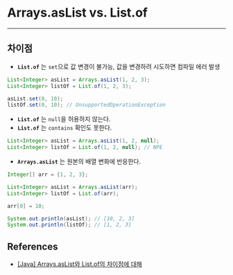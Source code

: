 # Arrays.asList vs. List.of

---

## 차이점

- **`List.of`** 는 `set`으로 값 변경이 불가능, 값을 변경하려 시도하면 컴파일 에러 발생

```java
List<Integer> asList = Arrays.asList(1, 2, 3);
List<Integer> listOf = List.of(1, 2, 3);

asList.set(0, 10);
listOf.set(0, 10); // UnsupportedOperationException
```

- **`List.of`** 는 `null`을 허용하지 않는다.
- **`List.of`** 는 `contains` 확인도 못한다.

```java
List<Integer> asList = Arrays.asList(1, 2, null);
List<Integer> listOf = List.of(1, 2, null); // NPE
```

- **`Arrays.asList`** 는 원본의 배열 변화에 반응한다.

```java
Integer[] arr = {1, 2, 3};

List<Integer> asList = Arrays.asList(arr);
List<Integer> listOf = List.of(arr);

arr[0] = 10;

System.out.println(asList); // [10, 2, 3]
System.out.println(listOf); // [1, 2, 3]
```

## References

- [[Java] Arrays.asList와 List.of의 차이점에 대해](https://bepoz-study-diary.tistory.com/349)
